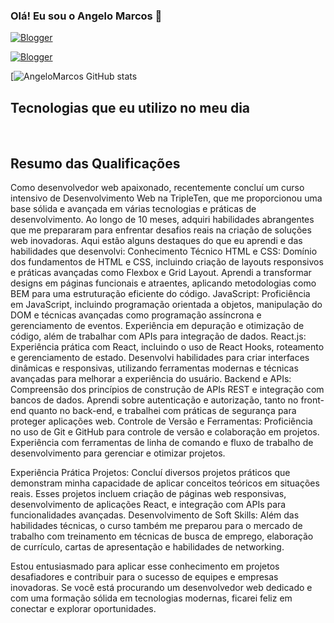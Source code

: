 



### Olá! Eu sou o Angelo Marcos 👋

[![Blogger](https://img.shields.io/website-up-down-green-red/http/monip.org.svg)](https://angelomarcos.github.io/Portifolio/)



[![Blogger](https://img.shields.io/badge/LinkedIn-0077B5?style=for-the-badge&logo=linkedin&logoColor=white)](https://www.linkedin.com/in/angelo-marcos-116122181/)



[![AngeloMarcos GitHub stats](https://github-readme-stats.vercel.app/api?username=AngeloMarcos&theme=blue-green)


## Tecnologias que eu utilizo no meu dia


<div style="display: inline_block"><br/>
    <img align="center" alt>

</div>

## Resumo das Qualificações

Como desenvolvedor web apaixonado, recentemente concluí um curso intensivo de Desenvolvimento Web na TripleTen, que me proporcionou uma base sólida e avançada em várias tecnologias e práticas de desenvolvimento. Ao longo de 10 meses, adquiri habilidades abrangentes que me prepararam para enfrentar desafios reais na criação de soluções web inovadoras. Aqui estão alguns destaques do que eu aprendi e das habilidades que desenvolvi:
Conhecimento Técnico 
    HTML e CSS: Domínio dos fundamentos de HTML e CSS, incluindo criação de layouts responsivos e práticas avançadas como Flexbox e Grid Layout. Aprendi a transformar designs em páginas funcionais e atraentes, aplicando metodologias como BEM para uma estruturação eficiente do código.
    JavaScript: Proficiência em JavaScript, incluindo programação orientada a objetos, manipulação do DOM e técnicas avançadas como programação assíncrona e gerenciamento de eventos. Experiência em depuração e otimização de código, além de trabalhar com APIs para integração de dados.
    React.js: Experiência prática com React, incluindo o uso de React Hooks, roteamento e gerenciamento de estado. Desenvolvi habilidades para criar interfaces dinâmicas e responsivas, utilizando ferramentas modernas e técnicas avançadas para melhorar a experiência do usuário.
    Backend e APIs: Compreensão dos princípios de construção de APIs REST e integração com bancos de dados. Aprendi sobre autenticação e autorização, tanto no front-end quanto no back-end, e trabalhei com práticas de segurança para proteger aplicações web.
    Controle de Versão e Ferramentas: Proficiência no uso de Git e GitHub para controle de versão e colaboração em projetos. Experiência com ferramentas de linha de comando e fluxo de trabalho de desenvolvimento para gerenciar e otimizar projetos.

Experiência Prática
    Projetos: Concluí diversos projetos práticos que demonstram minha capacidade de aplicar conceitos teóricos em situações reais. Esses projetos incluem criação de páginas web responsivas, desenvolvimento de aplicações React, e integração com APIs para funcionalidades avançadas.
    Desenvolvimento de Soft Skills: Além das habilidades técnicas, o curso também me preparou para o mercado de trabalho com treinamento em técnicas de busca de emprego, elaboração de currículo, cartas de apresentação e habilidades de networking.

Estou entusiasmado para aplicar esse conhecimento em projetos desafiadores e contribuir para o sucesso de equipes e empresas inovadoras. Se você está procurando um desenvolvedor web dedicado e com uma formação sólida em tecnologias modernas, ficarei feliz em conectar e explorar oportunidades.
